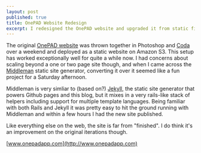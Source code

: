 ```yaml
---
layout: post
published: true
title: OnePAD Website Redesign
excerpt: I redesigned the OnePAD website and upgraded it from static files to the Middleman static site generator.
---
```


The original [OnePAD website](http://www.onepadapp.com) was thrown together in Photoshop and [Coda](http://panic.com/coda/) over a weekend and deployed as a static website on Amazon S3. This setup has worked exceptionally well for quite a while now. I had concerns about scaling beyond a one or two page site though, and when I came across the [Middleman](http://middlemanapp.com/) static site generator, converting it over it seemed like a fun project for a Saturday afternoon.

Middleman is very simliar to (based on?) [Jekyll](http://jekyllrb.com/), the static site generator that powers Github pages and this blog, but it mixes in a very rails-like stack of helpers including support for multiple template languages. Being familiar with both Rails and Jekyll it was pretty easy to hit the ground running with Middleman and within a few hours I had the new site published.

Like everything else on the web, the site is far from "finished". I do think it's an improvement on the original iterations though.

[www.onepadapp.com](http://www.onepadapp.com)
